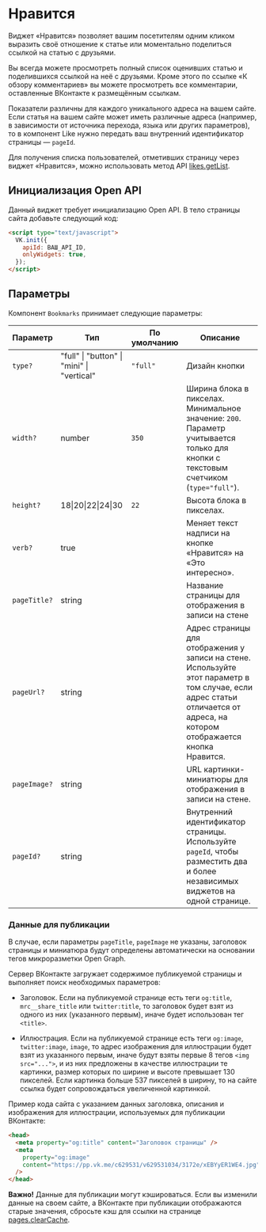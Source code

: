 # Нравится

Виджет «Нравится» позволяет вашим посетителям одним кликом выразить своё отношение к статье или моментально поделиться ссылкой на статью с друзьями.

Вы всегда можете просмотреть полный список оценивших статью и поделившихся ссылкой на неё с друзьями. Кроме этого по ссылке «К обзору комментариев» вы можете просмотреть все комментарии, оставленные ВКонтакте к размещённым ссылкам.

Показатели различны для каждого уникального адреса на вашем сайте. Если статья на вашем сайте может иметь различные адреса (например, в зависимости от источника перехода, языка или других параметров), то в компонент Like нужно передать ваш внутренний идентификатор страницы — `pageId`.

Для получения списка пользователей, отметивших страницу через виджет «Нравится», можно использовать метод API [likes.getList](https://dev.vk.com/method/likes.getList).

## Инициализация Open API

Данный виджет требует инициализацию Open API. В тело страницы сайта добавьте следующий код:

```html
<script type="text/javascript">
  VK.init({
    apiId: ВАШ_API_ID,
    onlyWidgets: true,
  });
</script>
```

## Параметры

Компонент `Bookmarks` принимает следующие параметры:

| Параметр     | Тип                                                    | По умолчанию | Описание                                                                                                                                                                   |
| ------------ | ------------------------------------------------------ | ------------ | -------------------------------------------------------------------------------------------------------------------------------------------------------------------------- |
| `type?`      | "full" &#124; "button" &#124; "mini" &#124; "vertical" | `"full"`     | Дизайн кнопки                                                                                                                                                              |
| `width?`     | number                                                 | `350`        | Ширина блока в пикселах. Минимальное значение: `200`. Параметр учитывается только для кнопки с текстовым счетчиком (`type="full"`).                                        |
| `height?`    | 18&#124;20&#124;22&#124;24&#124;30                     | `22`         | Высота блока в пикселах.                                                                                                                                                   |
| `verb?`      | true                                                   |              | Меняет текст надписи на кнопке «Нравится» на «Это интересно».                                                                                                              |
| `pageTitle?` | string                                                 |              | Название страницы для отображения в записи на стене                                                                                                                        |
| `pageUrl?`   | string                                                 |              | Адрес страницы для отображения у записи на стене. Используйте этот параметр в том случае, если адрес статьи отличается от адреса, на котором отображается кнопка Нравится. |
| `pageImage?` | string                                                 |              | URL картинки-миниатюры для отображения в записи на стене.                                                                                                                  |
| `pageId?`    | string                                                 |              | Внутренний идентификатор страницы. Используйте `pageId`, чтобы разместить два и более независимых виджетов на одной странице.                                              |

### Данные для публикации

В случае, если параметры `pageTitle`, `pageImage` не указаны, заголовок страницы и миниатюра будут определены автоматически на основании тегов микроразметки Open Graph.

Сервер ВКонтакте загружает содержимое публикуемой страницы и выполняет поиск необходимых параметров:

- Заголовок. Если на публикуемой странице есть теги `og:title`, `mrc__share_title` или `twitter:title`, то заголовок будет взят из одного из них (указанного первым), иначе будет использован тег `<title>`.

- Иллюстрация. Если на публикуемой странице есть теги `og:image`, `twitter:image`, `image`, то адрес изображения для иллюстрации будет взят из указанного первым, иначе будут взяты первые 8 тегов `<img src="...">`, и из них предложены в качестве иллюстрации те картинки, размер которых по ширине и высоте превышает 130 пикселей. Если картинка больше 537 пикселей в ширину, то на сайте ссылка будет сопровождаться увеличенной картинкой.

Пример кода сайта с указанием данных заголовка, описания и изображения для иллюстрации, используемых для публикации ВКонтакте:

```html
<head>
  <meta property="og:title" content="Заголовок страницы" />
  <meta
    property="og:image"
    content="https://pp.vk.me/c629531/v629531034/3172e/xEBYyER1WE4.jpg"
  />
</head>
```

**Важно!** Данные для публикации могут кэшироваться. Если вы изменили данные на своем сайте, а ВКонтакте при публикации отображаются старые значения, сбросьте кэш для ссылки на странице [pages.clearCache](https://dev.vk.com/method/pages.clearCache).
